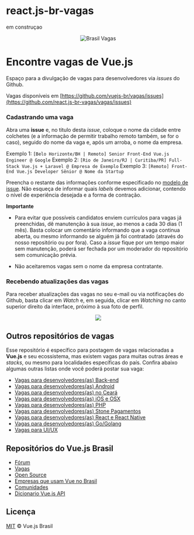 # react.js-br-vagas
em construçao




<p align="center">
<img src="https://i.postimg.cc/jdrQ6vXD/react.jsbrasil_vagas.jpg" alt=" Brasil Vagas">
</p>

# Encontre vagas de Vue.js

Espaço para a divulgação de vagas para desenvolvedores via _issues_ do Github.

Vagas disponíveis em [https://github.com/vuejs-br/vagas/issues](https://github.com/react.js-br-vagas/vagas/issues)

### Cadastrando uma vaga

Abra uma **issue** e, no titulo desta _issue_, coloque o nome da cidade entre colchetes (e a informação de permitir trabalho remoto também, se for o caso), seguido do nome da vaga e, após um arroba, o nome da empresa.

Exemplo 1: `[Belo Horizonte/BH | Remoto] Senior Front-End Vue.js Engineer @ Google`
Exemplo 2: `[Rio de Janeiro/RJ | Curitiba/PR] Full-Stack Vue.js + Laravel @ Empresa de Exemplo`
Exemplo 3: `[Remoto] Front-End Vue.js Developer Sênior @ Nome da Startup`

Preencha o restante das informações conforme especificado no [modelo de issue](https://github.com/vuejs-br/vagas/blob/master/.github/ISSUE_TEMPLATE/nova-vaga.md). Não esqueça de informar quais _labels_ devemos adicionar, contendo o nível de experiência desejada e a forma de contração.

**Importante**

- Para evitar que possíveis candidatos enviem currículos para vagas já preenchidas, dê manutenção à sua _issue_, ao menos a cada 30 dias (1 mês). Basta colocar um comentário informando que a vaga continua aberta, ou mesmo informando se alguém já foi contratado (através do nosso repositório ou por fora). Caso a _issue_ fique por um tempo maior sem manutenção, poderá ser fechada por um moderador do repositório sem comunicação prévia.

- Não aceitaremos vagas sem o nome da empresa contratante.

### Recebendo atualizações das vagas

Para receber atualizações das vagas no seu e-mail ou via notificações do Github, basta clicar em _Watch_ e, em seguida, clicar em _Watching_ no canto superior direito da interface, próximo à sua foto de perfil.

<p align="center">
<img src="https://i.postimg.cc/gkSjc2nG/Screen_Recording_2018-10-03_at_08.23_PM.gif">
</p>

## Outros repositórios de vagas

Esse repositório é específico para postagem de vagas relacionadas a **Vue.js** e seu ecossistema, mas existem vagas para muitas outras áreas e _stacks_, ou mesmo para localidades específicas do país. Confira abaixo algumas outras listas onde você poderá postar sua vaga:

- [Vagas para desenvolvedores(as) Back-end](https://github.com/backend-br/vagas)
- [Vagas para desenvolvedores(as) Android](https://github.com/androiddevbr/vagas)
- [Vagas para desenvolvedores(as) no Ceará](https://github.com/CangaceirosDevels/vagas_de_emprego)
- [Vagas para desenvolvedores(as) iOS e OSX](https://github.com/CocoaHeadsBrasil/vagas)
- [Vagas para desenvolvedores(as) PHP](https://github.com/phpdevbr/vagas)
- [Vagas para desenvolvedores(as) Stone Pagamentos](https://github.com/stone-pagamentos/vagas)
- [Vagas para desenvolvedores(as) React e React Native](https://github.com/react-brasil/vagas)
- [Vagas para desenvolvedores(as) Go/Golang](https://github.com/Gommunity/vagas)
- [Vagas para UI/UX](https://github.com/uxbrasil/vagas)

## Repositórios do Vue.js Brasil

- [Fórum](https://github.com/vuejs-br/forum)
- [Vagas](https://github.com/vuejs-br/vagas)
- [Open Source](https://github.com/vuejs-br/open-source)
- [Empresas que usam Vue no Brasil](https://github.com/vuejs-br/empresas-que-usam-vue-no-brasil)
- [Comunidades](https://github.com/vuejs-br/comunidades)
- [Dicionario Vue.js API](https://github.com/vuejs-br/dicionario-vuejs-api)

## Licença

[MIT](/LICENSE) &copy; Vue.js Brasil

